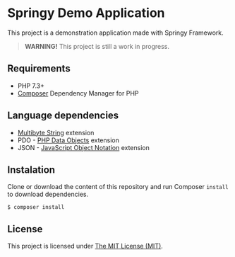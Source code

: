 # Springy Demo Application

This project is a demonstration application made with Springy Framework.

> **WARNING!** This project is still a work in progress.

## Requirements

-   PHP 7.3+
-   [Composer](https://getcomposer.org/) Dependency Manager for PHP

## Language dependencies

-   [Multibyte String](http://php.net/manual/en/intro.mbstring.php) extension
-   PDO - [PHP Data Objects](https://www.php.net/manual/pt_BR/book.pdo.php) extension
-   JSON - [JavaScript Object Notation](https://www.php.net/manual/pt_BR/intro.json.php) extension

## Instalation

Clone or download the content of this repository and run Composer `install` to download dependencies.

```console
$ composer install
```

## License

This project is licensed under [The MIT License (MIT)](/LICENSE).
